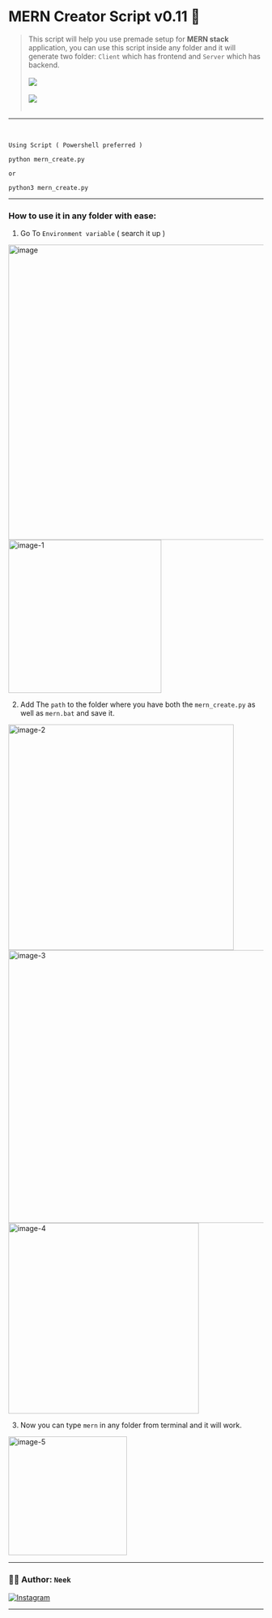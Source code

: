 # MERN Creator Script v0.11 🐍

> This script will help you use premade setup for **MERN stack** application, you can use this script inside any folder and it will generate two folder: `Client` which has frontend and `Server` which has backend.
> <br> <br> <img valign="middle" src="https://img.shields.io/badge/Made With-Python 🐍-gold.svg"><br><br><img valign="middle" src="https://img.shields.io/badge/Supports-Windows 🪟-blue.svg"><br><br>

---

<br>

`Using Script ( Powershell preferred )`

```
python mern_create.py
```

`or`
<br>

```
python3 mern_create.py
```

---

### How to use it in any folder with ease:

1. Go To `Environment variable` ( search it up )

<img width="582" alt="image" src="https://github.com/iamneek/mern_creator/assets/136208577/e8b87b7d-1435-4b9e-a6ab-29d8cb1384ef">

<img width="302" alt="image-1" src="https://github.com/iamneek/mern_creator/assets/136208577/c69c32f2-7ad7-4f1f-9c9c-8d50e6dbd3a5">

2. Add The `path` to the folder where you have both the `mern_create.py` as well as `mern.bat` and save it.

<img width="445" alt="image-2" src="https://github.com/iamneek/mern_creator/assets/136208577/841eaea7-159b-442a-8dc3-eaa8a551091e">

<img width="538" alt="image-3" src="https://github.com/iamneek/mern_creator/assets/136208577/01d9ac57-b226-4e48-9e6e-dc52b15fdb75">

<img width="376" alt="image-4" src="https://github.com/iamneek/mern_creator/assets/136208577/c3f25128-850e-4695-8dd4-ce2987645b2f">

3. Now you can type `mern` in any folder from terminal and it will work.

<img width="234" alt="image-5" src="https://github.com/iamneek/mern_creator/assets/136208577/6a16d6d8-3642-44a3-afb9-596cf2cc0f94">

---

### 🧑‍🦰 Author: `Neek`

[![Instagram](https://img.shields.io/badge/Instagram-%23E4405F.svg?logo=Instagram&logoColor=white)](https://instagram.com/theonly.neek_)
<br>

---
